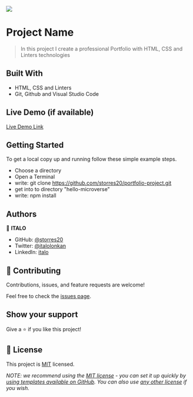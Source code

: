 ![](https://img.shields.io/badge/Microverse-blueviolet)

# Project Name

> In this project I create a professional Portfolio with HTML, CSS and Linters technologies

## Built With

- HTML, CSS and Linters
- Git, Github and Visual Studio Code

## Live Demo (if available)

[Live Demo Link](https://storres20.github.io/portfolio-project/)


## Getting Started

To get a local copy up and running follow these simple example steps.

- Choose a directory
- Open a Terminal
- write: git clone https://github.com/storres20/portfolio-project.git
- get into to directory "hello-microverse"
- write: npm install

## Authors

👤 **ITALO**

- GitHub: [@storres20](https://github.com/storres20)
- Twitter: [@italolonkan](https://twitter.com/italolonkan)
- LinkedIn: [italo](https://www.linkedin.com/in/italo-lon-kan/)


## 🤝 Contributing

Contributions, issues, and feature requests are welcome!

Feel free to check the [issues page](https://github.com/storres20/portfolio-project/issues).

## Show your support

Give a ⭐️ if you like this project!

## 📝 License

This project is [MIT](./LICENSE) licensed.

_NOTE: we recommend using the [MIT license](https://choosealicense.com/licenses/mit/) - you can set it up quickly by [using templates available on GitHub](https://docs.github.com/en/communities/setting-up-your-project-for-healthy-contributions/adding-a-license-to-a-repository). You can also use [any other license](https://choosealicense.com/licenses/) if you wish._
